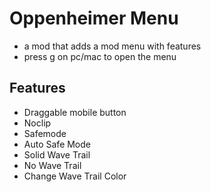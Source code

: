 # Oppenheimer Menu
* a mod that adds a mod menu with features
* press g on pc/mac to open the menu

## Features
* Draggable mobile button
* Noclip
* Safemode
* Auto Safe Mode
* Solid Wave Trail
* No Wave Trail
* Change Wave Trail Color